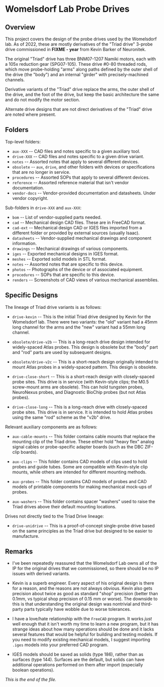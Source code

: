 # Womelsdorf Lab Probe Drives

## Overview

This project covers the design of the probe drives used by the Womelsdorf
lab. As of 2022, these are mostly derivatives of the "Triad drive" 3-probe
drive commissioned in **FIXME - year** from Kevin Barker of Neuronitek.

The original "Triad" drive has three BNM07-1207 Namiki motors, each with a
105x reduction gear (SPG07-105). These drive #0-80 threaded rods, which move
probe-holding "arms" along paths defined by the outer shell of the drive
(the "body") and an internal "girder" with precisely-machined channels.

Derivative variants of the "Triad" drive replace the arms, the outer shell
of the drive, and the foot of the drive, but keep the basic architecture the
same and do not modify the motor section.

Alternate drive designs that are not direct derivatives of the "Triad" drive
are noted where present.

## Folders

Top-level folders:

* `aux-XXX` -- CAD files and notes specific to a given auxiliary tool.
* `drive-XXX` -- CAD files and notes specific to a given drive variant.
* `notes` -- Assorted notes that apply to several different devices.
* `obsolete` -- `aux`, `drive`, and other folders with devices or
specifications that are no longer in service.
* `procedures` -- Assorted SOPs that apply to several different devices.
* `reference` -- Assorted reference material that isn't vendor documentation.
* `vendor-docs` -- Vendor-provided documentation and datasheets.
Under vendor copyright.


Sub-folders in `drive-XXX` and `aux-XXX`:

* `bom` -- List of vendor-supplied parts needed.
* `cad` -- Mechanical design CAD files. These are in FreeCAD format.
* `cad-ext` -- Mechanical design CAD or IGES files imported from a different
folder or provided by external sources (usually Isaac).
* `datasheets` -- Vendor-supplied mechanical drawings and component information.
* `drawings` -- Mechanical drawings of various components.
* `iges` -- Exported mechanical designs in IGES format.
* `meshes` -- Exported solid models in STL format.
* `notes` -- Assorted notes that are specific to this device.
* `photos` -- Photographs of the device or of associated equipment.
* `procedures` -- SOPs that are specific to this device.
* `renders` -- Screenshots of CAD views of various mechanical assemblies.


## Specific Designs

The lineage of Triad drive variants is as follows:

* `drive-kevin` --
This is the initial Triad drive designed by Kevin for the Womelsdorf lab.
There were two variants: the "old" variant had a 45mm long channel for the
arms and the "new" variant had a 55mm long channel.

* `obsolete/drive-v2b` --
This is a long-reach drive design intended for widely-spaced Atlas probes.
This design is obsolete but the "body" part and "rod" parts are used by
subsequent designs.

* `obsolete/drive-v2c` --
This is a short-reach design originally intended to mount Atlas probes in a
widely-spaced pattern. This design is obsolete.

* `drive-close-short` -- This is a short-reach design with closely-spaced
probe sites. This drive is in service (with Kevin-style clips; the M0.5
screw-mount arms are obsolete). This can hold tungsten probes, NeuroNexus
probes, and Diagnostic BioChip probes (but not Atlas probes).

* `drive-close-long` -- This is a long-reach drive with closely-spaced
probe sites. This drive is in service. It is intended to hold Atlas probes
using the same "rod" scheme as the "v2b" drive.


Relevant auxiliary components are as follows:

* `aux-cable-mounts` -- This folder contains cable mounts that replace the
mounting clip of the Triad drive. These either hold "heavy flex" analog
signal cables or probe-specific adapter boards (such as the DBC ZIF-clip
boards).

* `aux-clips` -- This folder contains CAD models of clips used to hold
probes and guide tubes. Some are compatible with Kevin-style clip mounts,
while others are intended for different mounting methods.

* `aux-probes` -- This folder contains CAD models of probes and CAD models
of printable components for making mechanical mock-ups of probes.

* `aux-washers` -- This folder contains spacer "washers" used to raise the
Triad drives above their default mounting locations.


Drives not directly tied to the Triad Drive lineage:

* `drive-unidrive` -- This is a proof-of-concept single-probe drive based
on the same principles as the Triad drive but designed to be easier to
manufacture.


## Remarks

* I've been repeatedly reassured that the Womelsdorf Lab owns all of the IP
for the original drives that we commissioned, so there should be no IP issues
with derived variants.

* Kevin is a superb engineer. Every aspect of his original design is there
for a reason, and the reasons are not always obvious. Kevin also gets
precision about twice as good as standard "shop" precision (better than
0.1mm, vs typical shop precision of 0.15 mm or worse). The downside to this
is that understanding the original design was nontrivial and third-party
parts typically have wobble due to worse tolerances.

* I have a love/hate relationship with the `FreeCAD` program. It works
_just_ well enough that it isn't worth my time to learn a new program, but
it has strange ideas about how many operations should be done and it
lacks several features that would be helpful for building and testing
models. If you need to modify existing mechanical models, I suggest
importing `.iges` models into your preferred CAD program.

* IGES models should be saved as solids (type 186), rather than as surfaces
(type 144). Surfaces are the default, but solids can have additional
operations performed on them after import (especially boolean operations).


_This is the end of the file._
